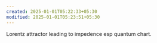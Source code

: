 ```yaml
---
created: 2025-01-01T05:22:33+05:30
modified: 2025-01-01T05:23:51+05:30
---
```


Lorentz attractor leading to impedence esp quantum chart.
